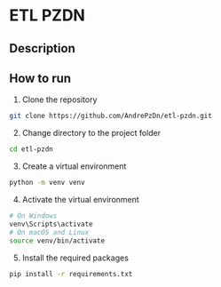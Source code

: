 # ETL PZDN

## Description

## How to run

1. Clone the repository

```bash
git clone https://github.com/AndrePzDn/etl-pzdn.git
```

2. Change directory to the project folder

```bash
cd etl-pzdn
```

3. Create a virtual environment

```bash
python -m venv venv
```

4. Activate the virtual environment

```bash
# On Windows
venv\Scripts\activate
# On macOS and Linux
source venv/bin/activate
```

5. Install the required packages

```bash
pip install -r requirements.txt
```

